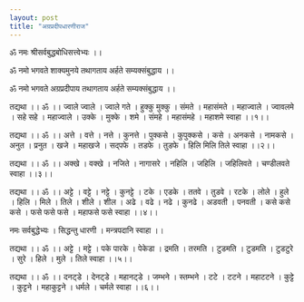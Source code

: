 ```yaml
---
layout: post
title: "अग्रप्रदीपधारणीराज"
---
```


ॐ नमः श्रीसर्वबुद्धबोधिसत्त्वेभ्यः ।।

ॐ नमो भगवते शाक्यमुनये तथागताय अर्हते सम्यक्संबुद्धाय ।।

ॐ नमो भगवते अग्रप्रदीपाय तथागताय अर्हते सम्यक्संबुद्धाय ।।

तद्यथा ।। ॐ ।। ज्वाले ज्वाले । ज्वाले गते । हुक्कु मुक्कु । संमते । महासंमते । महाज्वाले । ज्वावलमे । सहे सहे । महाज्वाले । उक्के । मुक्के । शमे । संमहे । महासंमहे । महाशमे स्वाहा ।।१।।

तद्यथा ।। ॐ ।। अत्ते । वत्ते । नत्ते । कुनत्ते । पुक्कसे । कुपुक्कसे । कसे । अनकसे । नामकसे । अनुत । प्रनुत । खजे । महाखजे । सद्पफे । तडफे । तुडफे । हिलि मिलि तिले स्वाहा ।।२।।

तद्यथा ।। ॐ ।। अक्खे । वक्खे । नजिते । नागासरे । नहिलि । जहिलि । जहिलिवते । चण्डीलवते स्वाहा ।।३।।

तद्यथा ।। ॐ ।। अट्टे । वट्टे । नट्टे । कुनट्टे । टके । एडके । ततवे । तुडवे । रटके । लोले । हुले । हिलि । मिले । तिले । शीले । शील । अढे । वढे । नढे । कुनढे । अडवती । पनवती । कसे  कसे कसे । फसे फसे फसे । महाफसे फसे स्वाहा ।।४।।

नमः सर्वबुद्धेभ्यः । सिद्धन्तु धारणी । मन्त्रपदानि स्वाहा ।।

तद्यथा ।। ॐ ।। अट्टे । मट्टे । पके पारके । पेकेडा । द्रमति । तरमति । टुडमति । टुडमति । टुडटुरे । सुरे । हिले । मुले । तिले स्वाहा ।।५।।

तद्यथा ।। ॐ ।। दनट्डे । देनट्डे । महानट्डे । जम्भने । स्तम्भने । टटे । टटने । महाटटने । कुट्टे । कुट्टने । महाकुट्टने । धर्मले । चर्मले स्वाहा ।।६।।